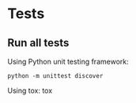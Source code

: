 # Tests

## Run all tests

Using Python unit testing framework:

    python -m unittest discover

Using tox:
    tox
